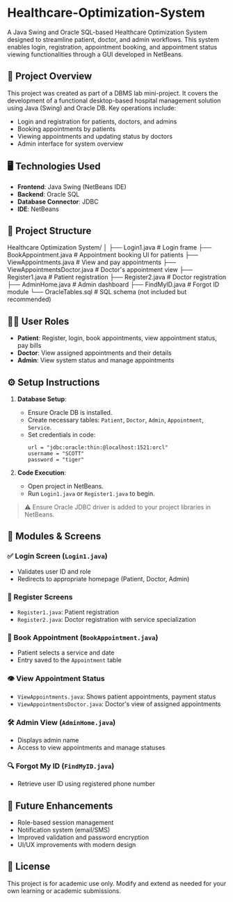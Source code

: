 # Healthcare-Optimization-System

A Java Swing and Oracle SQL-based Healthcare Optimization System designed to streamline patient, doctor, and admin workflows. This system enables login, registration, appointment booking, and appointment status viewing functionalities through a GUI developed in NetBeans.

## 📌 Project Overview

This project was created as part of a DBMS lab mini-project. It covers the development of a functional desktop-based hospital management solution using Java (Swing) and Oracle DB. Key operations include:

- Login and registration for patients, doctors, and admins
- Booking appointments by patients
- Viewing appointments and updating status by doctors
- Admin interface for system overview

## 🖥️ Technologies Used

- **Frontend**: Java Swing (NetBeans IDE)
- **Backend**: Oracle SQL
- **Database Connector**: JDBC
- **IDE**: NetBeans

## 📁 Project Structure

Healthcare Optimization System/ │ ├── Login1.java # Login frame ├── BookAppointment.java # Appointment booking UI for patients ├── ViewAppointments.java # View and pay appointments ├── ViewAppointmentsDoctor.java # Doctor's appointment view ├── Register1.java # Patient registration ├── Register2.java # Doctor registration ├── AdminHome.java # Admin dashboard ├── FindMyID.java # Forgot ID module └── OracleTables.sql # SQL schema (not included but recommended)


## 🧑‍⚕️ User Roles

- **Patient**: Register, login, book appointments, view appointment status, pay bills
- **Doctor**: View assigned appointments and their details
- **Admin**: View system status and manage appointments

## ⚙️ Setup Instructions

1. **Database Setup**:
   - Ensure Oracle DB is installed.
   - Create necessary tables: `Patient`, `Doctor`, `Admin`, `Appointment`, `Service`.
   - Set credentials in code:
     ```
     url = "jdbc:oracle:thin:@localhost:1521:orcl"
     username = "SCOTT"
     password = "tiger"
     ```

2. **Code Execution**:
   - Open project in NetBeans.
   - Run `Login1.java` or `Register1.java` to begin.

> ⚠️ Ensure Oracle JDBC driver is added to your project libraries in NetBeans.

## 🧪 Modules & Screens

### ✅ Login Screen (`Login1.java`)
- Validates user ID and role
- Redirects to appropriate homepage (Patient, Doctor, Admin)

### 📝 Register Screens
- `Register1.java`: Patient registration
- `Register2.java`: Doctor registration with service specialization

### 📅 Book Appointment (`BookAppointment.java`)
- Patient selects a service and date
- Entry saved to the `Appointment` table

### 👁️ View Appointment Status
- `ViewAppointments.java`: Shows patient appointments, payment status
- `ViewAppointmentsDoctor.java`: Doctor's view of assigned appointments

### 🛠️ Admin View (`AdminHome.java`)
- Displays admin name
- Access to view appointments and manage statuses

### 🔍 Forgot My ID (`FindMyID.java`)
- Retrieve user ID using registered phone number

## 🧯 Future Enhancements

- Role-based session management
- Notification system (email/SMS)
- Improved validation and password encryption
- UI/UX improvements with modern design

## 📄 License

This project is for academic use only. Modify and extend as needed for your own learning or academic submissions.
